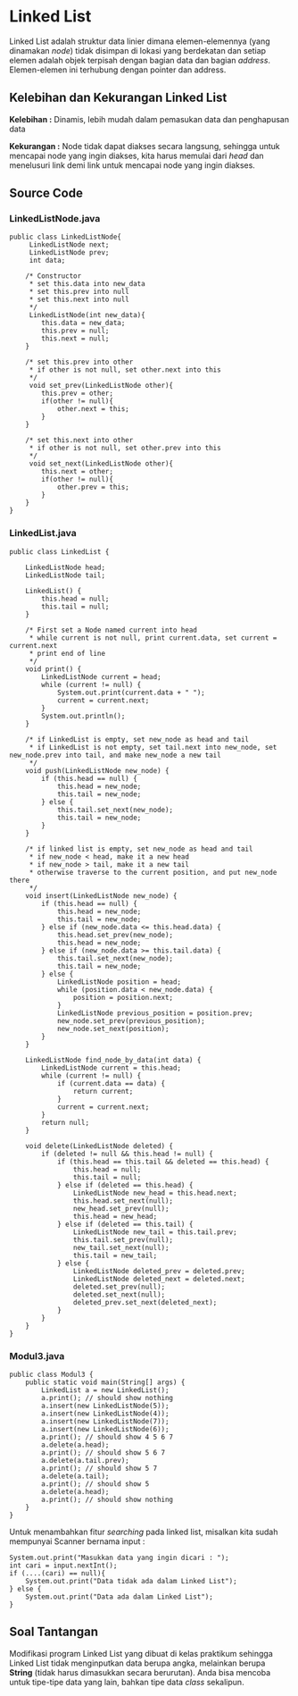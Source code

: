 # Linked List

Linked List adalah struktur data linier dimana elemen-elemennya (yang dinamakan *node*) tidak disimpan di lokasi yang berdekatan dan setiap elemen adalah objek terpisah dengan bagian data dan bagian *address*. Elemen-elemen ini terhubung dengan pointer dan address. 

## Kelebihan dan Kekurangan Linked List
**Kelebihan :** Dinamis, lebih mudah dalam pemasukan data dan penghapusan data

**Kekurangan :** Node tidak dapat diakses secara langsung, sehingga untuk mencapai node yang ingin diakses, kita harus memulai dari *head* dan menelusuri link demi link untuk mencapai node yang ingin diakses.

## Source Code
### LinkedListNode.java
```
public class LinkedListNode{
     LinkedListNode next;
     LinkedListNode prev;
     int data;

    /* Constructor
     * set this.data into new_data
     * set this.prev into null
     * set this.next into null
     */
     LinkedListNode(int new_data){
        this.data = new_data;
        this.prev = null;
        this.next = null;
    }

    /* set this.prev into other
     * if other is not null, set other.next into this
     */
     void set_prev(LinkedListNode other){
        this.prev = other;
        if(other != null){
            other.next = this;
        }
    }

    /* set this.next into other
     * if other is not null, set other.prev into this
     */
     void set_next(LinkedListNode other){
        this.next = other;
        if(other != null){
            other.prev = this;
        }
    }
}
```

### LinkedList.java
```
public class LinkedList {

    LinkedListNode head;
    LinkedListNode tail;

    LinkedList() {
        this.head = null;
        this.tail = null;
    }

    /* First set a Node named current into head
     * while current is not null, print current.data, set current = current.next
     * print end of line
     */
    void print() {
        LinkedListNode current = head;
        while (current != null) {
            System.out.print(current.data + " ");
            current = current.next;
        }
        System.out.println();
    }

    /* if LinkedList is empty, set new_node as head and tail
     * if LinkedList is not empty, set tail.next into new_node, set new_node.prev into tail, and make new_node a new tail
     */
    void push(LinkedListNode new_node) {
        if (this.head == null) {
            this.head = new_node;
            this.tail = new_node;
        } else {
            this.tail.set_next(new_node);
            this.tail = new_node;
        }
    }

    /* if linked list is empty, set new_node as head and tail
     * if new_node < head, make it a new head
     * if new_node > tail, make it a new tail
     * otherwise traverse to the current position, and put new_node there
     */
    void insert(LinkedListNode new_node) {
        if (this.head == null) {
            this.head = new_node;
            this.tail = new_node;
        } else if (new_node.data <= this.head.data) {
            this.head.set_prev(new_node);
            this.head = new_node;
        } else if (new_node.data >= this.tail.data) {
            this.tail.set_next(new_node);
            this.tail = new_node;
        } else {
            LinkedListNode position = head;
            while (position.data < new_node.data) {
                position = position.next;
            }
            LinkedListNode previous_position = position.prev;
            new_node.set_prev(previous_position);
            new_node.set_next(position);
        }
    }

    LinkedListNode find_node_by_data(int data) {
        LinkedListNode current = this.head;
        while (current != null) {
            if (current.data == data) {
                return current;
            }
            current = current.next;
        }
        return null;
    }

    void delete(LinkedListNode deleted) {
        if (deleted != null && this.head != null) {
            if (this.head == this.tail && deleted == this.head) {
                this.head = null;
                this.tail = null;
            } else if (deleted == this.head) {
                LinkedListNode new_head = this.head.next;
                this.head.set_next(null);
                new_head.set_prev(null);
                this.head = new_head;
            } else if (deleted == this.tail) {
                LinkedListNode new_tail = this.tail.prev;
                this.tail.set_prev(null);
                new_tail.set_next(null);
                this.tail = new_tail;
            } else {
                LinkedListNode deleted_prev = deleted.prev;
                LinkedListNode deleted_next = deleted.next;
                deleted.set_prev(null);
                deleted.set_next(null);
                deleted_prev.set_next(deleted_next);
            }
        }
    }
}
```

### Modul3.java
```
public class Modul3 {
    public static void main(String[] args) {
        LinkedList a = new LinkedList();
        a.print(); // should show nothing
        a.insert(new LinkedListNode(5));
        a.insert(new LinkedListNode(4));
        a.insert(new LinkedListNode(7));
        a.insert(new LinkedListNode(6));
        a.print(); // should show 4 5 6 7
        a.delete(a.head);
        a.print(); // should show 5 6 7
        a.delete(a.tail.prev);
        a.print(); // should show 5 7
        a.delete(a.tail);
        a.print(); // should show 5
        a.delete(a.head);
        a.print(); // should show nothing
    }
}
```
Untuk menambahkan fitur *searching* pada linked list, misalkan kita sudah mempunyai Scanner bernama input :
```
System.out.print("Masukkan data yang ingin dicari : ");
int cari = input.nextInt();
if (....(cari) == null){
    System.out.print("Data tidak ada dalam Linked List");
} else {
    System.out.print("Data ada dalam Linked List");
}
```

## Soal Tantangan
Modifikasi program Linked List yang dibuat di kelas praktikum sehingga Linked List tidak menginputkan data berupa angka, melainkan berupa **String** (tidak harus dimasukkan secara berurutan). Anda bisa mencoba untuk tipe-tipe data yang lain, bahkan tipe data *class* sekalipun.